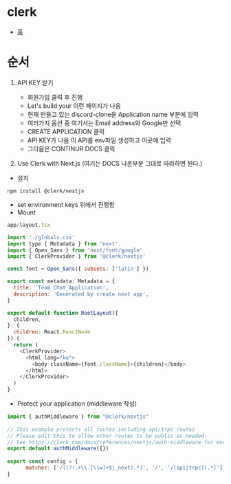 # clerk
- [홈](https://clerk.com/?utm_source=www.google.com&utm_medium=referral&utm_campaign=none)

# 순서
1. API KEY 받기
    - 회원가입 클릭 후 진행
    - Let's build your <SignIn /> 이런 페이지가 나옴
    - 현재 만들고 있는 discord-clone을 Application name 부분에 입력
    - 여러가지 옵션 중 여기서는 Email address와 Google만 선택
    - CREATE APPLICATION 클릭
    - API KEY가 나옴 이 API를 env파일 생성하고 이곳에 입력
    - 그다음은 CONTINUR DOCS 클릭

2. Use Clerk with Next.js (여기는 DOCS 나온부분 그대로 따라하면 된다.)
- 설치
```shell
npm install @clerk/nextjs
```
- set environment keys 위에서 진행함
- Mount
```javascript
app/layout.tsx

import './globals.css'
import type { Metadata } from 'next'
import { Open_Sans } from 'next/font/google'
import { ClerkProvider } from '@clerk/nextjs'

const font = Open_Sans({ subsets: ['latin'] })

export const metadata: Metadata = {
  title: 'Team Chat Application',
  description: 'Generated by create next app',
}

export default function RootLayout({
  children,
}: {
  children: React.ReactNode
}) {
  return (
    <ClerkProvider>
      <html lang="ko">
        <body className={font.className}>{children}</body>
      </html>
    </ClerkProvider>
  )
}
```
- Protect your application (middleware 작성)
```javascript
import { authMiddleware } from "@clerk/nextjs"
 
// This example protects all routes including api/trpc routes
// Please edit this to allow other routes to be public as needed.
// See https://clerk.com/docs/references/nextjs/auth-middleware for more information about configuring your middleware
export default authMiddleware({})
 
export const config = {
      matcher: ['/((?!.+\\.[\\w]+$|_next).*)', '/', '/(api|trpc)(.*)'],
}
```

